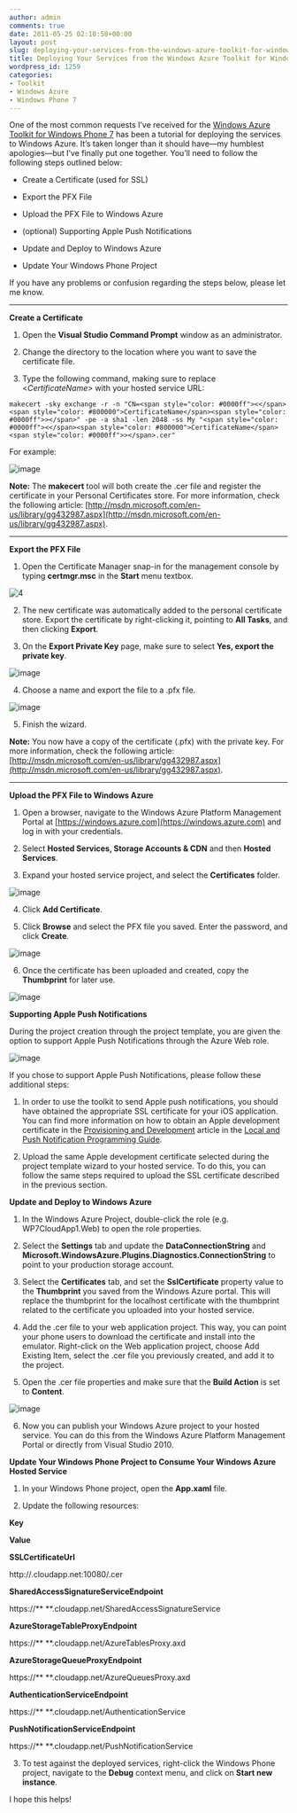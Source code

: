 ```yaml
---
author: admin
comments: true
date: 2011-05-25 02:10:58+00:00
layout: post
slug: deploying-your-services-from-the-windows-azure-toolkit-for-windows-phone-7
title: Deploying Your Services from the Windows Azure Toolkit for Windows Phone 7
wordpress_id: 1259
categories:
- Toolkit
- Windows Azure
- Windows Phone 7
---
```


One of the most common requests I’ve received for the [Windows Azure Toolkit for Windows Phone 7](http://watoolkitwp7.codeplex.com/) has been a tutorial for deploying the services to Windows Azure. It’s taken longer than it should have—my humblest apologies—but I’ve finally put one together. You’ll need to follow the following steps outlined below:

 

  
  * Create a Certificate (used for SSL) 
   
  * Export the PFX File 
   
  * Upload the PFX File to Windows Azure 
   
  * (optional) Supporting Apple Push Notifications 
   
  * Update and Deploy to Windows Azure 
   
  * Update Your Windows Phone Project 
 

If you have any problems or confusion regarding the steps below, please let me know.

****  

**Create a Certificate**

 

  
  1. Open the **Visual Studio Command Prompt** window as an administrator. 
   
  2. Change the directory to the location where you want to save the certificate file. 
   
  3. Type the following command, making sure to replace <_CertificateName>_ with your hosted service URL:       

      

        
    
    makecert -sky exchange -r -n "CN=<span style="color: #0000ff"><</span><span style="color: #800000">CertificateName</span><span style="color: #0000ff">></span>" -pe -a sha1 -len 2048 -ss My "<span style="color: #0000ff"><</span><span style="color: #800000">CertificateName</span><span style="color: #0000ff">></span>.cer"


      


    



    

For example:



    

![image](http://images.wadewegner.com/wordpress/2011/05/image24.png)



    

**Note:** The **makecert** tool will both create the .cer file and register the certificate in your Personal Certificates store. For more information, check the following article: [http://msdn.microsoft.com/en-us/library/gg432987.aspx](http://msdn.microsoft.com/en-us/library/gg432987.aspx).


  





****





**Export the PFX File**






  
  1. Open the Certificate Manager snap-in for the management console by typing **certmgr.msc** in the **Start** menu textbox.

      
![4](http://images.wadewegner.com/wordpress/2011/05/4.png)


  
  2. The new certificate was automatically added to the personal certificate store. Export the certificate by right-clicking it, pointing to **All Tasks**, and then clicking **Export**. 


  
  3. On the **Export Private Key** page, make sure to select **Yes, export the private key**. 

    

![image](http://images.wadewegner.com/wordpress/2011/05/image17.png)


  


  
  4. Choose a name and export the file to a .pfx file. 
    

![image](http://images.wadewegner.com/wordpress/2011/05/image18.png)


  


  
  5. Finish the wizard. 
    

**Note:** You now have a copy of the certificate (.pfx) with the private key. For more information, check the following article: [http://msdn.microsoft.com/en-us/library/gg432987.aspx](http://msdn.microsoft.com/en-us/library/gg432987.aspx).


  





****





**Upload the PFX File to Windows Azure**






  
  1. Open a browser, navigate to the Windows Azure Platform Management Portal at [https://windows.azure.com](https://windows.azure.com) and log in with your credentials. 


  
  2. Select **Hosted Services, Storage Accounts & CDN** and then **Hosted Services**. 


  
  3. Expand your hosted service project, and select the **Certificates** folder. 

    

![image](http://images.wadewegner.com/wordpress/2011/05/image19.png)


  


  
  4. Click **Add Certificate**. 


  
  5. Click **Browse** and select the PFX file you saved. Enter the password, and click **Create**. 

    

![image](http://images.wadewegner.com/wordpress/2011/05/image20.png)


  


  
  6. Once the certificate has been uploaded and created, copy the **Thumbprint** for later use. 

    

![image](http://images.wadewegner.com/wordpress/2011/05/image21.png)


  





**Supporting Apple Push Notifications**





During the project creation through the project template, you are given the option to support Apple Push Notifications through the Azure Web role.





![image](http://images.wadewegner.com/wordpress/2011/05/image22.png)





If you chose to support Apple Push Notifications, please follow these additional steps:






  
  1. In order to use the toolkit to send Apple push notifications, you should have obtained the appropriate SSL certificate for your iOS application. You can find more information on how to obtain an Apple development certificate in the [Provisioning and Development](http://developer.apple.com/library/ios/documentation/NetworkingInternet/Conceptual/RemoteNotificationsPG/ProvisioningDevelopment/ProvisioningDevelopment.html) article in the [Local and Push Notification Programming Guide](http://developer.apple.com/library/ios/documentation/NetworkingInternet/Conceptual/RemoteNotificationsPG/Introduction/Introduction.html). 


  
  2. Upload the same Apple development certificate selected during the project template wizard to your hosted service. To do this, you can follow the same steps required to upload the SSL certificate described in the previous section. 





**Update and Deploy to Windows Azure**






  
  1. In the Windows Azure Project, double-click the role (e.g. WP7CloudApp1.Web) to open the role properties. 


  
  2. Select the **Settings** tab and update the **DataConnectionString** and **Microsoft.WindowsAzure.Plugins.Diagnostics.ConnectionString** to point to your production storage account. 


  
  3. Select the **Certificates** tab, and set the **SslCertificate** property value to the **Thumbprint** you saved from the Windows Azure portal. This will replace the thumbprint for the localhost certificate with the thumbprint related to the certificate you uploaded into your hosted service. 


  
  4. Add the .cer file to your web application project. This way, you can point your phone users to download the certificate and install into the emulator. Right-click on the Web application project, choose Add Existing Item, select the .cer file you previously created, and add it to the project. 


  
  5. Open the .cer file properties and make sure that the **Build Action** is set to **Content**. 

    

![image](http://images.wadewegner.com/wordpress/2011/05/image23.png)


  


  
  6. Now you can publish your Windows Azure project to your hosted service. You can do this from the Windows Azure Platform Management Portal or directly from Visual Studio 2010. 





**Update Your Windows Phone Project to Consume Your Windows Azure Hosted Service**






  
  1. In your Windows Phone project, open the **App.xaml** file. 


  
  2. Update the following resources: 
    


        


          

            

**Key**


          


          

            

**Value**


          

        

        


          

            

**SSLCertificateUrl**


          


          

            

http://**<YourDNSPrefix>**.cloudapp.net:10080/**<CertificateName>**.cer


          

        

        


          

            

**SharedAccessSignatureServiceEndpoint**


          


          

            

https://** <YourDNSPrefix>**.cloudapp.net/SharedAccessSignatureService


          

        

        


          

            

**AzureStorageTableProxyEndpoint**


          


          

            

https://** <YourDNSPrefix>**.cloudapp.net/AzureTablesProxy.axd


          

        

        


          

            

**AzureStorageQueueProxyEndpoint**


          


          

            

https://** <YourDNSPrefix>**.cloudapp.net/AzureQueuesProxy.axd


          

        

        


          

            

**AuthenticationServiceEndpoint**


          


          

            

https://** <YourDNSPrefix>**.cloudapp.net/AuthenticationService


          

        

        


          

            

**PushNotificationServiceEndpoint**


          


          

            

https://** <YourDNSPrefix>**.cloudapp.net/PushNotificationService


          

        
      
  


  
  3. To test against the deployed services, right-click the Windows Phone project, navigate to the **Debug** context menu, and click on **Start new instance**. 





I hope this helps!
